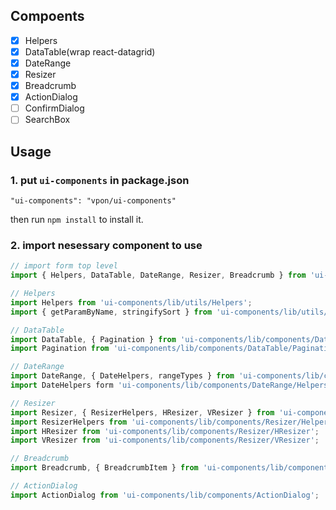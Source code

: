 ## Compoents

  - [x] Helpers
  - [x] DataTable(wrap react-datagrid)
  - [x] DateRange
  - [x] Resizer
  - [x] Breadcrumb
  - [x] ActionDialog
  - [ ] ConfirmDialog
  - [ ] SearchBox

## Usage

### 1. put `ui-components` in package.json

    "ui-components": "vpon/ui-components"

  then run `npm install` to install it.

### 2. import nesessary component to use

```javascript
// import form top level
import { Helpers, DataTable, DateRange, Resizer, Breadcrumb } from 'ui-compoents';

// Helpers
import Helpers from 'ui-components/lib/utils/Helpers';
import { getParamByName, stringifySort } from 'ui-components/lib/utils/Helpers';

// DataTable
import DataTable, { Pagination } from 'ui-components/lib/components/DataTable';
import Pagination from 'ui-components/lib/components/DataTable/Pagination';

// DateRange
import DateRange, { DateHelpers, rangeTypes } from 'ui-components/lib/components/DateRange';
import DateHelpers form 'ui-components/lib/components/DateRange/Helpers';

// Resizer
import Resizer, { ResizerHelpers, HResizer, VResizer } from 'ui-components/lib/components/Resizer';
import ResizerHelpers from 'ui-components/lib/components/Resizer/Helpers';
import HResizer from 'ui-components/lib/components/Resizer/HResizer';
import VResizer from 'ui-components/lib/components/Resizer/VResizer';

// Breadcrumb
import Breadcrumb, { BreadcrumbItem } from 'ui-components/lib/components/Breadcrumb';

// ActionDialog
import ActionDialog from 'ui-components/lib/components/ActionDialog';
```
